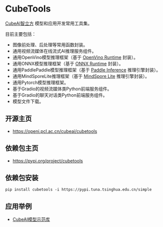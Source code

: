 # CubeTools

[CubeAI智立方](https://openi.pcl.ac.cn/OpenI/cubeai) 模型和应用开发常用工具集。

目前主要包括：

- 图像前处理、后处理等常用函数封装。
- 通用视频流媒体在线流式AI推理服务组件。
- 通用OpenVino模型推理框架（基于 [OpenVino Runtime](https://pypi.org/project/openvino/) 封装）。
- 通用ONNX模型推理框架（基于 [ONNX Runtime](https://pypi.org/project/onnxruntime-gpu/) 封装）。
- 通用PaddlePaddle模型推理框架（基于 [Paddle Inference](https://www.paddlepaddle.org.cn/paddle/paddleinference) 推理引擎封装）。
- 通用MindSporeLite推理框架（基于 [MindSpore Lite](https://www.mindspore.cn/lite) 推理引擎封装）。
- 通用Pytorch模型推理框架。
- 基于Gradio的视频流媒体类Python前端服务组件。
- 基于Gradio的聊天对话类Python前端服务组件。
- 模型文件下载。

## 开源主页

- https://openi.pcl.ac.cn/cubeai/cubetools

## 依赖包主页 

- https://pypi.org/project/cubetools

## 依赖包安装

    pip install cubetools -i https://pypi.tuna.tsinghua.edu.cn/simple

## 应用举例

- [CubeAI模型示范库](https://openi.pcl.ac.cn/cubeai-model-zoo/cubeai-model-zoo)

